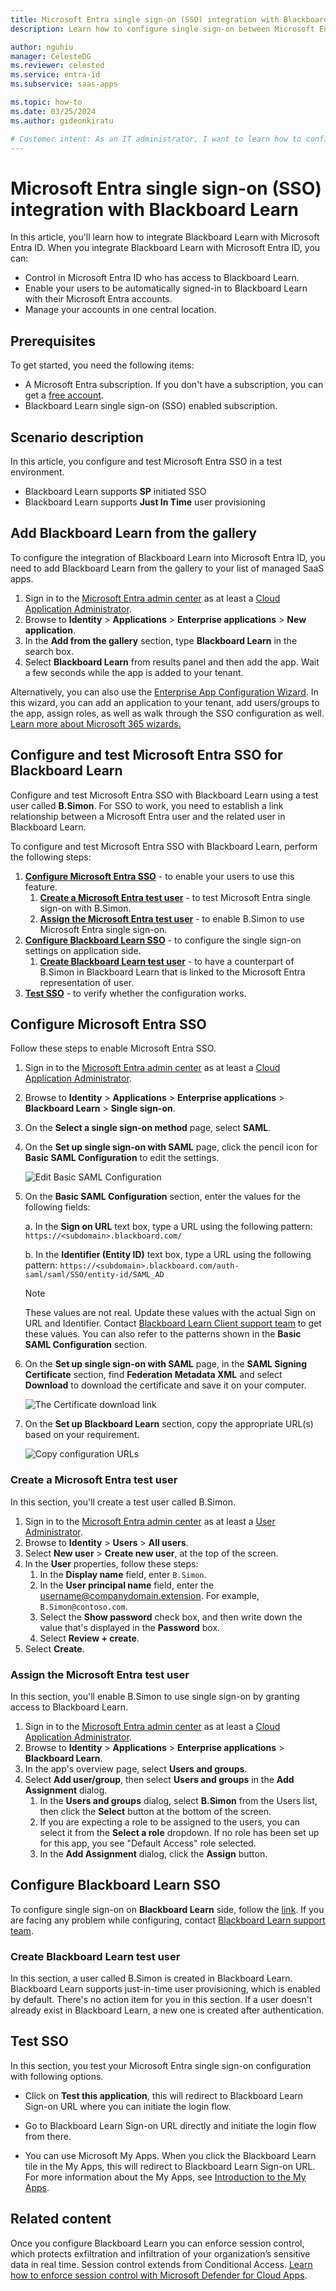 ```yaml
---
title: Microsoft Entra single sign-on (SSO) integration with Blackboard Learn
description: Learn how to configure single sign-on between Microsoft Entra ID and Blackboard Learn.

author: nguhiu
manager: CelesteDG
ms.reviewer: celested
ms.service: entra-id
ms.subservice: saas-apps

ms.topic: how-to
ms.date: 03/25/2024
ms.author: gideonkiratu

# Customer intent: As an IT administrator, I want to learn how to configure single sign-on between Microsoft Entra ID and Blackboard Learn so that I can control who has access to Blackboard Learn, enable automatic sign-in with Microsoft Entra accounts, and manage my accounts in one central location.
---
```


# Microsoft Entra single sign-on (SSO) integration with Blackboard Learn

In this article,  you'll learn how to integrate Blackboard Learn with Microsoft Entra ID. When you integrate Blackboard Learn with Microsoft Entra ID, you can:

* Control in Microsoft Entra ID who has access to Blackboard Learn.
* Enable your users to be automatically signed-in to Blackboard Learn with their Microsoft Entra accounts.
* Manage your accounts in one central location.

## Prerequisites

To get started, you need the following items:

* A Microsoft Entra subscription. If you don't have a subscription, you can get a [free account](https://azure.microsoft.com/free/).
* Blackboard Learn single sign-on (SSO) enabled subscription.

## Scenario description

In this article,  you configure and test Microsoft Entra SSO in a test environment.

* Blackboard Learn supports **SP** initiated SSO
* Blackboard Learn supports **Just In Time** user provisioning


## Add Blackboard Learn from the gallery

To configure the integration of Blackboard Learn into Microsoft Entra ID, you need to add Blackboard Learn from the gallery to your list of managed SaaS apps.

1. Sign in to the [Microsoft Entra admin center](https://entra.microsoft.com) as at least a [Cloud Application Administrator](~/identity/role-based-access-control/permissions-reference.md#cloud-application-administrator).
1. Browse to **Identity** > **Applications** > **Enterprise applications** > **New application**.
1. In the **Add from the gallery** section, type **Blackboard Learn** in the search box.
1. Select **Blackboard Learn** from results panel and then add the app. Wait a few seconds while the app is added to your tenant.

 Alternatively, you can also use the [Enterprise App Configuration Wizard](https://portal.office.com/AdminPortal/home?Q=Docs#/azureadappintegration). In this wizard, you can add an application to your tenant, add users/groups to the app, assign roles, as well as walk through the SSO configuration as well. [Learn more about Microsoft 365 wizards.](/microsoft-365/admin/misc/azure-ad-setup-guides)

<a name='configure-and-test-azure-ad-sso-for-blackboard-learn'></a>

## Configure and test Microsoft Entra SSO for Blackboard Learn

Configure and test Microsoft Entra SSO with Blackboard Learn using a test user called **B.Simon**. For SSO to work, you need to establish a link relationship between a Microsoft Entra user and the related user in Blackboard Learn.

To configure and test Microsoft Entra SSO with Blackboard Learn, perform the following steps:

1. **[Configure Microsoft Entra SSO](#configure-azure-ad-sso)** - to enable your users to use this feature.
    1. **[Create a Microsoft Entra test user](#create-an-azure-ad-test-user)** - to test Microsoft Entra single sign-on with B.Simon.
    1. **[Assign the Microsoft Entra test user](#assign-the-azure-ad-test-user)** - to enable B.Simon to use Microsoft Entra single sign-on.
1. **[Configure Blackboard Learn SSO](#configure-blackboard-learn-sso)** - to configure the single sign-on settings on application side.
    1. **[Create Blackboard Learn test user](#create-blackboard-learn-test-user)** - to have a counterpart of B.Simon in Blackboard Learn that is linked to the Microsoft Entra representation of user.
1. **[Test SSO](#test-sso)** - to verify whether the configuration works.

<a name='configure-azure-ad-sso'></a>

## Configure Microsoft Entra SSO

Follow these steps to enable Microsoft Entra SSO.

1. Sign in to the [Microsoft Entra admin center](https://entra.microsoft.com) as at least a [Cloud Application Administrator](~/identity/role-based-access-control/permissions-reference.md#cloud-application-administrator).
1. Browse to **Identity** > **Applications** > **Enterprise applications** > **Blackboard Learn** > **Single sign-on**.
1. On the **Select a single sign-on method** page, select **SAML**.
1. On the **Set up single sign-on with SAML** page, click the pencil icon for **Basic SAML Configuration** to edit the settings.

   ![Edit Basic SAML Configuration](common/edit-urls.png)

1. On the **Basic SAML Configuration** section, enter the values for the following fields:

	a. In the **Sign on URL** text box, type a URL using the following pattern:
    `https://<subdomain>.blackboard.com/`

    b. In the **Identifier (Entity ID)** text box, type a URL using the following pattern:
    `https://<subdomain>.blackboard.com/auth-saml/saml/SSO/entity-id/SAML_AD`

	> [!NOTE]
	> These values are not real. Update these values with the actual Sign on URL and Identifier. Contact [Blackboard Learn Client support team](https://www.blackboard.com/support/index.aspx) to get these values. You can also refer to the patterns shown in the **Basic SAML Configuration** section.

1. On the **Set up single sign-on with SAML** page, in the **SAML Signing Certificate** section,  find **Federation Metadata XML** and select **Download** to download the certificate and save it on your computer.

	![The Certificate download link](common/metadataxml.png)

1. On the **Set up Blackboard Learn** section, copy the appropriate URL(s) based on your requirement.

	![Copy configuration URLs](common/copy-configuration-urls.png)

<a name='create-an-azure-ad-test-user'></a>

### Create a Microsoft Entra test user

In this section, you'll create a test user called B.Simon.

1. Sign in to the [Microsoft Entra admin center](https://entra.microsoft.com) as at least a [User Administrator](~/identity/role-based-access-control/permissions-reference.md#user-administrator).
1. Browse to **Identity** > **Users** > **All users**.
1. Select **New user** > **Create new user**, at the top of the screen.
1. In the **User** properties, follow these steps:
   1. In the **Display name** field, enter `B.Simon`.  
   1. In the **User principal name** field, enter the username@companydomain.extension. For example, `B.Simon@contoso.com`.
   1. Select the **Show password** check box, and then write down the value that's displayed in the **Password** box.
   1. Select **Review + create**.
1. Select **Create**.

<a name='assign-the-azure-ad-test-user'></a>

### Assign the Microsoft Entra test user

In this section, you'll enable B.Simon to use single sign-on by granting access to Blackboard Learn.

1. Sign in to the [Microsoft Entra admin center](https://entra.microsoft.com) as at least a [Cloud Application Administrator](~/identity/role-based-access-control/permissions-reference.md#cloud-application-administrator).
1. Browse to **Identity** > **Applications** > **Enterprise applications** > **Blackboard Learn**.
1. In the app's overview page, select **Users and groups**.
1. Select **Add user/group**, then select **Users and groups** in the **Add Assignment** dialog.
   1. In the **Users and groups** dialog, select **B.Simon** from the Users list, then click the **Select** button at the bottom of the screen.
   1. If you are expecting a role to be assigned to the users, you can select it from the **Select a role** dropdown. If no role has been set up for this app, you see "Default Access" role selected.
   1. In the **Add Assignment** dialog, click the **Assign** button.

## Configure Blackboard Learn SSO

To configure single sign-on on **Blackboard Learn** side, follow the [link](https://help.blackboard.com/Learn/Administrator/SaaS/Authentication/Implement_Authentication/SAML_Authentication_Provider_Type). If you are facing any problem while configuring, contact [Blackboard Learn support team](https://www.blackboard.com/support/index.aspx).


### Create Blackboard Learn test user

In this section, a user called B.Simon is created in Blackboard Learn. Blackboard Learn supports just-in-time user provisioning, which is enabled by default. There's no action item for you in this section. If a user doesn't already exist in Blackboard Learn, a new one is created after authentication.

## Test SSO

In this section, you test your Microsoft Entra single sign-on configuration with following options. 

* Click on **Test this application**, this will redirect to Blackboard Learn Sign-on URL where you can initiate the login flow. 

* Go to Blackboard Learn Sign-on URL directly and initiate the login flow from there.

* You can use Microsoft My Apps. When you click the Blackboard Learn tile in the My Apps, this will redirect to Blackboard Learn Sign-on URL. For more information about the My Apps, see [Introduction to the My Apps](https://support.microsoft.com/account-billing/sign-in-and-start-apps-from-the-my-apps-portal-2f3b1bae-0e5a-4a86-a33e-876fbd2a4510).

## Related content

Once you configure Blackboard Learn you can enforce session control, which protects exfiltration and infiltration of your organization’s sensitive data in real time. Session control extends from Conditional Access. [Learn how to enforce session control with Microsoft Defender for Cloud Apps](/cloud-app-security/proxy-deployment-any-app).
